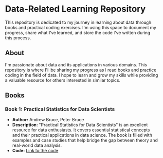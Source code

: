 # Data-Related Learning Repository

This repository is dedicated to my journey in learning about data through books and practical coding exercises. I'm using this space to document my progress, share what I've learned, and store the code I've written during this process.

## About

I'm passionate about data and its applications in various domains. This repository is where I'll be sharing my progress as I read books and practice coding in the field of data. I hope to learn and grow my skills while providing a valuable resource for others interested in similar topics.

## Books

### Book 1: Practical Statistics for Data Scientists
- **Author:** Andrew Bruce, Peter Bruce
- **Description:** "Practical Statistics for Data Scientists" is an excellent resource for data enthusiasts. It covers essential statistical concepts and their practical applications in data science. The book is filled with examples and case studies that help bridge the gap between theory and real-world data analysis.
- **Code:** [Link to the code](https://github.com/yourusername/data-learning-repo/tree/main/projects/project2)


